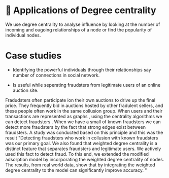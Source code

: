 # :ear_of_rice: Applications of Degree centrality

We use degree centrality to analyse influence by looking at the number of incoming and ougoing relationships of a node or find the popularity of individual nodes.

# Case studies 

- Identifying the powerful individuals through their relationships say number of connections in social network.

- Is useful while seperating fraudsters from legitimate users of an online auction site.

Fradudsters often participate ion their own auctions to drive up the final price. They frequently bid in auctions hosted by other fradulent sellers, and these people often work in the same collusion group. When users and their transactions are represented as graphs , using the centrality algorithms we can detect fraudsters . When we have a small of known fraudsters we can detect more fraudsters by the fact that strong edges exist between fraudsters.  A study was conducted based on this principle and this was the result "Detecting fraudsters who work in collusion with known fraudsters was our primary goal. We also found that weighted degree centrality is a distinct feature that separates fraudsters and legitimate users. We actively used this fact to detect fraud. To this end, we extended the modified adsorption model by incorporating the weighted degree centrality of nodes. The results, from real world data, show that by integrating the weighted degree centrality to the model can significantly improve accuracy. "

